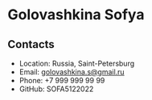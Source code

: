 # Golovashkina Sofya

## Contacts
* Location: Russia, Saint-Petersburg
* Email: golovashkina.s@gmail.ru
* Phone: +7 999 999 99 99
* GitHub: SOFA5122022

